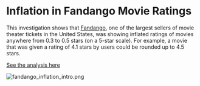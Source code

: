 # Inflation in Fandango Movie Ratings

This investigation shows that [Fandango](https://fandango.com), one of the largest sellers of movie theater tickets in the United States, was showing inflated ratings of movies anywhere from 0.3 to 0.5 stars (on a 5-star scale). For example, a movie that was given a rating of 4.1 stars by users could be rounded up to 4.5 stars.

[See the analysis here](Fandango_Movie_Rating_Inflation.ipynb)

![fandango_inflation_intro.png](attachment:fandango_inflation_intro.png)